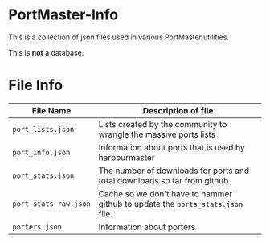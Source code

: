 # PortMaster-Info

This is a collection of json files used in various PortMaster utilities.

This is **not** a database.


# File Info

|  File Name                | Description of file                                                            |
|---------------------------|--------------------------------------------------------------------------------|
| `port_lists.json`         | Lists created by the community to wrangle the massive ports lists              |
| `port_info.json`          | Information about ports that is used by harbourmaster                          |
| `port_stats.json`         | The number of downloads for ports and total downloads so far from github.      |
| `port_stats_raw.json`     | Cache so we don't have to hammer github to update the `ports_stats.json` file. |
| `porters.json`            | Information about porters                                                      |
